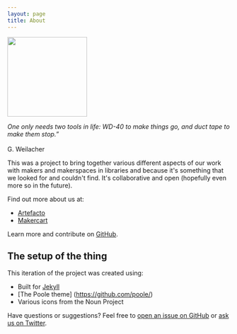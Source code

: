 ```yaml
---
layout: page
title: About
---
```


<p class="message about">
<img class="logo left" src="{{ site.baseurl }}public/images/robot.png" width=180>

<em>One only needs two tools in life: WD-40 to make things go, and duct tape to make them stop.”</em>
<br><br>
G. Weilacher</p>

This was a project to bring together various different aspects of our work with makers and makerspaces in libraries and because it's something that we looked for and couldn't find. It's collaborative and open (hopefully even more so in the future).

Find out more about us at:

* [Artefacto](http://artefacto.org.uk)
* [Makercart](http://makercart.org.uk)

Learn more and contribute on [GitHub](https://github.com/artefacto).

## The setup of the thing

This iteration of the project was created using:

* Built for [Jekyll](http://jekyllrb.com)
* [The Poole theme] (https://github.com/poole/)
* Various icons from the Noun Project

Have questions or suggestions? Feel free to [open an issue on GitHub](https://github.com/artefacto/librarymakers/issues/new) or [ask us on Twitter](https://twitter.com/artefactors).
